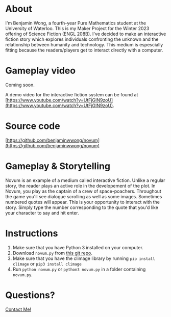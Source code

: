 # About
I'm Benjamin Wong, a fourth-year Pure Mathematics student at the University of Waterloo. This is my Maker Project for the Winter 2023 offering of Science Fiction (ENGL 208B).
I've decided to make an interactive fiction story which explores individuals confronting the unknown and the relationship between humanity and technology. This medium is espescially fitting because the readers/players get to interact directly with a computer.

# Gameplay video

Coming soon.

A demo video for the interactive fiction system can be found at [https://www.youtube.com/watch?v=UtFjGIN9zoU](https://www.youtube.com/watch?v=UtFjGIN9zoU).

# Source code

[https://github.com/benjaminwwong/novum](https://github.com/benjaminwwong/novum)

# Gameplay & Storytelling
Novum is an example of a medium called interactive fiction. Unlike a regular story, the reader plays an active role in the developement of the plot. 
In Novum, you play as the captain of a crew of space-poachers. Throughout the game you'll see dialogue scrolling as well as some images. Sometimes numbered quotes will appear. This is your opportunity to interact with the story. Simply type the number corresponding to the quote that you'd like your character to say and hit enter. 

# Instructions

1. Make sure that you have Python 3 installed on your computer. 
2. Download `novum.py` from [this git repo](https://github.com/benjaminwwong/novum).
3. Make sure that you have the climage library by running `pip install climage` or `pip3 install climage`
4. Run `python novum.py` or `python3 novum.py` in a folder containing `novum.py`.

# Questions?
[Contact Me!](mailto:b62wong@uwaterloo.ca)
